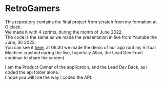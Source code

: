 # RetroGamers

This repository contains the final project from scratch from my formation at O'clock.  
We made it with 4 sprints, during the month of June 2022.  
The code is the same as we made the presentation in live from Youtube the June, 30 2022.  
You can see it [here](https://www.youtube.com/watch?v=BIDnFgl761A&ab_channel=O%27clock), at 08:30 we made the demo of our app (but my Virtual Machine crashed during the live, hopefully Allan, the Lead Dev Front continue to share the screen).

I am the Product Owner of the application, and the Lead Dev Back, as I coded the api folder alone.  
I hope you will like the way I coded the API.  